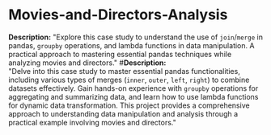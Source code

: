 # Movies-and-Directors-Analysis
**Description:**   "Explore this case study to understand the use of `join`/`merge` in pandas, `groupby` operations, and lambda functions in data manipulation. A practical approach to mastering essential pandas techniques while analyzing movies and directors."
#**Description:**  
"Delve into this case study to master essential pandas functionalities, including various types of merges (`inner`, `outer`, `left`, `right`) to combine datasets effectively. Gain hands-on experience with `groupby` operations for aggregating and summarizing data, and learn how to use lambda functions for dynamic data transformation. This project provides a comprehensive approach to understanding data manipulation and analysis through a practical example involving movies and directors."
